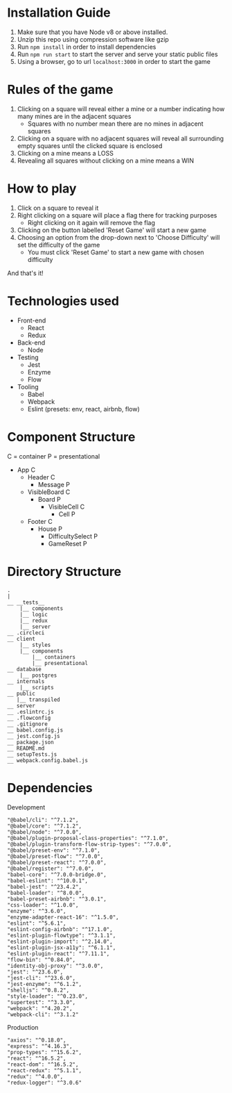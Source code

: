 # Installation Guide
1. Make sure that you have Node v8 or above installed.
2. Unzip this repo using compression software like gzip
3. Run `npm install` in order to install dependencies 
4. Run `npm run start` to start the server and serve your static public files
5. Using a browser, go to url `localhost:3000` in order to start the game

# Rules of the game
1. Clicking on a square will reveal either a mine or a number indicating how many mines are in the adjacent squares
    * Squares with no number mean there are no mines in adjacent squares
2. Clicking on a square with no adjacent squares will reveal all surrounding empty squares until the clicked square is enclosed
2. Clicking on a mine means a LOSS
3. Revealing all squares without clicking on a mine means a WIN

# How to play
1. Click on a square to reveal it
2. Right clicking on a square will place a flag there for tracking purposes
    * Right clicking on it again will remove the flag
3. Clicking on the button labelled 'Reset Game' will start a new game
4. Choosing an option from the drop-down next to 'Choose Difficulty' will set the difficulty of the game
    * You must click 'Reset Game' to start a new game with chosen difficulty

And that's it!

# Technologies used
- Front-end
    - React
    - Redux
- Back-end
    - Node
- Testing
    - Jest
    - Enzyme
    - Flow
- Tooling
    - Babel
    - Webpack
    - Eslint (presets: env, react, airbnb, flow)

# Component Structure
C = container
P = presentational
- App  C
    - Header  C
        - Message  P
    - VisibleBoard  C
        - Board  P
            - VisibleCell  C
                - Cell  P
    - Footer  C
        - House  P
            - DifficultySelect  P
            - GameReset  P

# Directory Structure
```
.
|
__ __tests__
    |__ components
    |__ logic
    |__ redux
    |__ server
__ .circleci
__ client
    |__ styles
    |__ components
        |__ containers
        |__ presentational
__ database
    |__ postgres
__ internals
    |__ scripts
__ public
   |__ transpiled
__ server
__ .eslintrc.js
__ .flowconfig
__ .gitignore
__ babel.config.js
__ jest.config.js
__ package.json
__ README.md
__ setupTests.js
__ webpack.config.babel.js
```

# Dependencies
Development
```
"@babel/cli": "^7.1.2",
"@babel/core": "^7.1.2",
"@babel/node": "^7.0.0",
"@babel/plugin-proposal-class-properties": "^7.1.0",
"@babel/plugin-transform-flow-strip-types": "^7.0.0",
"@babel/preset-env": "^7.1.0",
"@babel/preset-flow": "^7.0.0",
"@babel/preset-react": "^7.0.0",
"@babel/register": "^7.0.0",
"babel-core": "^7.0.0-bridge.0",
"babel-eslint": "^10.0.1",
"babel-jest": "^23.4.2",
"babel-loader": "^8.0.0",
"babel-preset-airbnb": "^3.0.1",
"css-loader": "^1.0.0",
"enzyme": "^3.6.0",
"enzyme-adapter-react-16": "^1.5.0",
"eslint": "^5.6.1",
"eslint-config-airbnb": "^17.1.0",
"eslint-plugin-flowtype": "^3.1.1",
"eslint-plugin-import": "^2.14.0",
"eslint-plugin-jsx-a11y": "^6.1.1",
"eslint-plugin-react": "^7.11.1",
"flow-bin": "^0.84.0",
"identity-obj-proxy": "^3.0.0",
"jest": "^23.6.0",
"jest-cli": "^23.6.0",
"jest-enzyme": "^6.1.2",
"shelljs": "^0.8.2",
"style-loader": "^0.23.0",
"supertest": "^3.3.0",
"webpack": "^4.20.2",
"webpack-cli": "^3.1.2"
```

Production
```
"axios": "^0.18.0",
"express": "^4.16.3",
"prop-types": "^15.6.2",
"react": "^16.5.2",
"react-dom": "^16.5.2",
"react-redux": "^5.1.1",
"redux": "^4.0.0",
"redux-logger": "^3.0.6"
```
